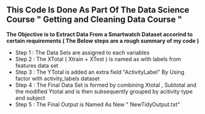 ## This Code Is Done As Part Of The Data Science Course " Getting and Cleaning Data Course "

**The Objective is to Extract Data From a Smartwatch Dataset accorind to certain requirements ( The Below steps are a rough summary of my code )**

- Step 1 :  The Data Sets are assigned to each variables 
- Step 2 :  The XTotal ( Xtrain + XTest ) is named as with labels from features data set
- Step 3 : The YTotal is added an extra field "ActivityLabel" By Using factor with activity_labels dataset 
- Step 4 : The Final Data Set is formed by combining Xtotal , Subtotal and the modified Ytotal and is then subsequently grouped by acitivity type and subject
- Step 5 : The Final Output is Named As New " NewTidyOutput.txt"


